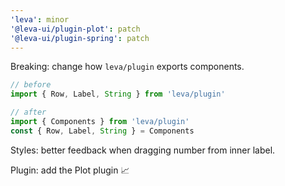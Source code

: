 ```yaml
---
'leva': minor
'@leva-ui/plugin-plot': patch
'@leva-ui/plugin-spring': patch
---
```


Breaking: change how `leva/plugin` exports components.

```jsx
// before
import { Row, Label, String } from 'leva/plugin'

// after
import { Components } from 'leva/plugin'
const { Row, Label, String } = Components 
```

Styles: better feedback when dragging number from inner label.

Plugin: add the Plot plugin 📈
